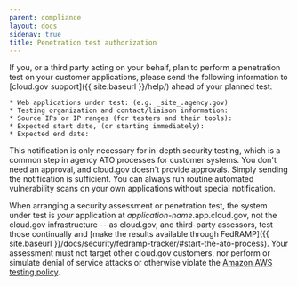 ```yaml
---
parent: compliance
layout: docs
sidenav: true
title: Penetration test authorization
---
```


If you, or a third party acting on your behalf, plan to perform a penetration test on your customer applications, please send the following information to [cloud.gov support]({{ site.baseurl }}/help/) ahead of your planned test:

```text
* Web applications under test: (e.g. _site_.agency.gov)
* Testing organization and contact/liaison information:
* Source IPs or IP ranges (for testers and their tools):
* Expected start date, (or starting immediately):
* Expected end date:
```

This notification is only necessary for in-depth security testing, which is a common step in agency ATO processes for customer systems. You don't need an approval, and cloud.gov doesn't provide approvals. Simply sending the notification is sufficient. You can always run routine automated vulnerability scans on your own applications without special notification.

When arranging a security assessment or penetration test, the system under test is _your_ application at _application-name_.app.cloud.gov, not the cloud.gov infrastructure -- as cloud.gov, and third-party assessors, test those continually and [make the results available through FedRAMP]({{ site.baseurl }}/docs/security/fedramp-tracker/#start-the-ato-process). Your assessment must not target other cloud.gov customers, nor perform or simulate denial of service attacks or otherwise violate the [Amazon AWS testing policy](https://aws.amazon.com/security/penetration-testing/).
